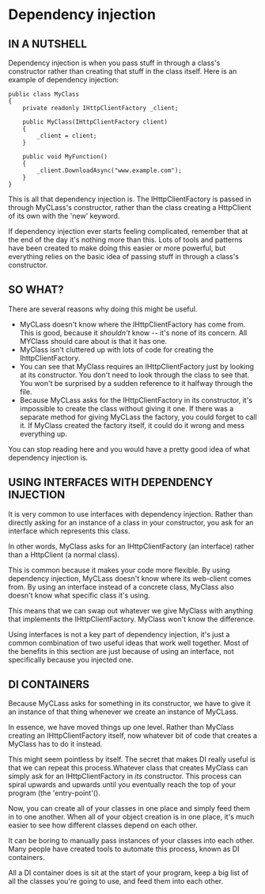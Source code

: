 # Dependency injection

## IN A NUTSHELL

Dependency injection is when you pass stuff in through a class's constructor rather than creating that stuff in the class itself. Here is an example of dependency injection:

```
public class MyClass
{
	private readonly IHttpClientFactory _client;

	public MyClass(IHttpClientFactory client)
	{
		_client = client;
	}

	public void MyFunction()
	{
		_client.DownloadAsync("www.example.com");
	}
}
```

This is all that dependency injection is. The IHttpClientFactory is passed in through MyCLass's constructor, rather than the class creating a HttpClient of its own with the 'new' keyword.

If dependency injection ever starts feeling complicated, remember that at the end of the day it's nothing more than this. Lots of tools and patterns have been created to make doing this easier or more powerful, but everything relies on the basic idea of passing stuff in through a class's constructor.

## SO WHAT?

There are several reasons why doing this might be useful.

* MyCLass doesn't know where the IHttpClientFactory has come from. This is good, because it *shouldn't* know -- it's none of its concern. All MYClass should care about is that it has one.
* MyClass isn't cluttered up with lots of code for creating the IhttpClientFactory.
* You can see that MyClass requires an IHttpClientFactory just by looking at its constructor. You don't need to look through the class to see that. You won't be surprised by a sudden reference to it halfway through the file.
* Because MyCLass asks for the IHttpClientFactory in its constructor, it's impossible to create the class without giving it one. If there was a separate method for giving MyCLass the factory, you could forget to call it. If MyClass created the factory itself, it could do it wrong and mess everything up.

You can stop reading here and you would have a pretty good idea of what dependency injection is. 

## USING INTERFACES WITH DEPENDENCY INJECTION

It is very common to use interfaces with dependency injection. Rather than directly asking for an instance of a class in your constructor, you ask for an interface which represents this class.

In other words, MyClass asks for an IHttpClientFactory (an interface) rather than a HttpClient (a normal class).

This is common because it makes your code more flexible. By using dependency injection, MyCLass doesn't know where its web-client comes from. By using an interface instead of a concrete class, MyClass also doesn't know what specific class it's using.

This means that we can swap out whatever we give MyClass with anything that implements the IHttpClientFactory. MyClass won't know the difference.

Using interfaces is not a key part of dependency injection, it's just a common combination of two useful ideas that work well together. Most of the benefits in this section are just because of using an interface, not specifically because you injected one.

## DI CONTAINERS

Because MyCLass asks for something in its constructor, we have to give it an instance of that thing whenever we create an instance of MyCLass. 

In essence, we have moved things up one level. Rather than MyClass creating an IHttpClientFactory itself, now whatever bit of code that creates a MyClass has to do it instead.

This might seem pointless by itself. The secret that makes DI really useful is that we can repeat this process.Whatever class that creates MyClass can simply ask for an IHttpClientFactory in *its* constructor. This process can spiral upwards and upwards until you eventually reach the top of your program (the 'entry-point'().

Now, you can create all of your classes in one place and simply feed them in to one another. When all of your object creation is in one place, it's much easier to see how different classes depend on each other.

It can be boring to manually pass instances of your classes into each other. Many people have created tools to automate this process, known as DI containers.

All a DI container does is sit at the start of your program, keep a big list of all the classes you're going to use, and feed them into each other.
